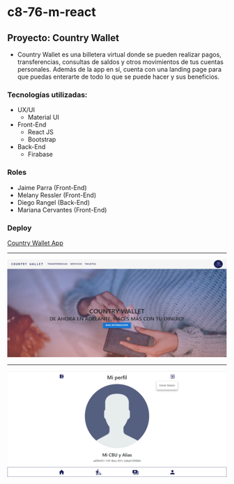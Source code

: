 # c8-76-m-react
## **Proyecto: Country Wallet**

- Country Wallet es una billetera virtual donde se pueden realizar pagos, transferencias, consultas de saldos y
otros movimientos de tus cuentas personales.  Además de la app en sí, cuenta con una landing page para que puedas
enterarte de todo lo que se puede hacer y sus beneficios.

### Tecnologías utilizadas:

- UX/UI
  + Material UI
- Front-End
  + React JS
  + Bootstrap
- Back-End
  + Firabase

### Roles 

- Jaime Parra (Front-End)
- Melany Ressler (Front-End)
- Diego Rangel (Back-End)
- Mariana Cervantes (Front-End)

### Deploy

<a href="https://www.country-wallet.vercel.app" target="_blank">Country Wallet App</a>

-------------------------

![Landing Page](/src/assets/landing.png)

-------------------------

![Country Wallet](/src/assets/app.png)
